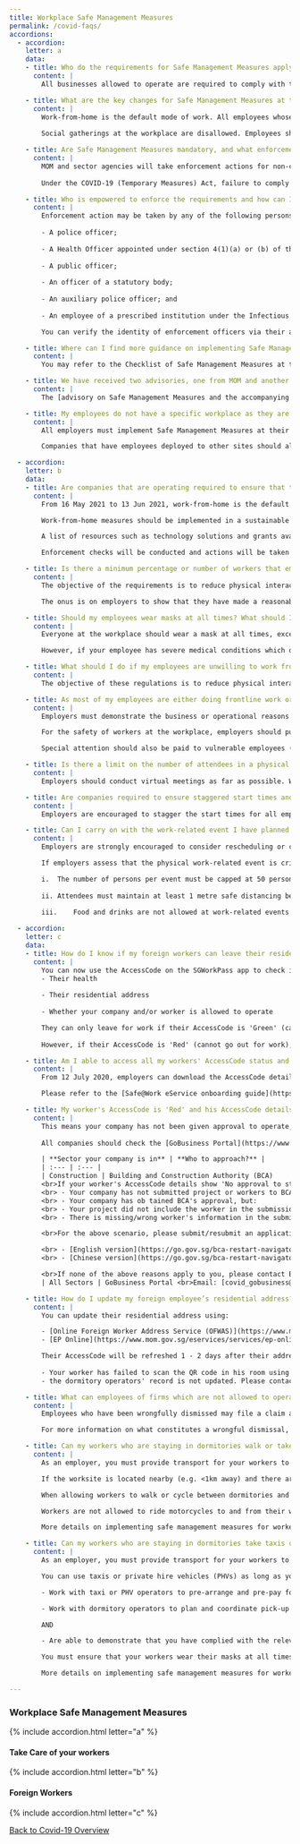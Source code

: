 ```yaml
---
title: Workplace Safe Management Measures
permalink: /covid-faqs/
accordions:
  - accordion:
    letter: a
    data:
    - title: Who do the requirements for Safe Management Measures apply to?
      content: |
        All businesses allowed to operate are required to comply with the Safe Management Measures (SMMs) for workplaces as well as the SMMs for their sector/activity. 

    - title: What are the key changes for Safe Management Measures at the workplace that will take effect from 16 May 2021 to 13 June 2021?
      content: |
        Work-from-home is the default mode of work. All employees whose functions can be performed remotely must work from home. Employers must provide the necessary facilities and direct their employees to work from home wherever possible. Employees who are unable to work from home, for reasons due to the nature of their work (e.g. their work can only be done with equipment that is confined to the workplace) can continue working on-site.
        
        Social gatherings at the workplace are disallowed. Employees should have their meal breaks at the workplace individually.

    - title: Are Safe Management Measures mandatory, and what enforcement actions will MOM take against businesses that do not implement it?
      content: |
        MOM and sector agencies will take enforcement actions for non-compliance of Safe Management Measures. For workplaces that severely lack Safe Management Measures, MOM will direct employers to stop operations at the workplace. Employers will have to take steps to ensure that Safe Management Measures are in place before operations can resume.
        
        Under the COVID-19 (Temporary Measures) Act, failure to comply with Safe Management Measures is punishable with a fine of up to $10,000 or imprisonment of up to 6 months, or both. Repeated non-compliance is punishable with a fine of up to $20,000 or imprisonment of up to 12 months, or both.

    - title: Who is empowered to enforce the requirements and how can I verify the identity of enforcement officers inspecting my workplace?
      content: |
        Enforcement action may be taken by any of the following persons under the COVID-19 (Temporary Measures) Act:
        
        - A police officer;
        
        - A Health Officer appointed under section 4(1)(a) or (b) of the Infectious Diseases Act;
        
        - A public officer;
        
        - An officer of a statutory body;
        
        - An auxiliary police officer; and
        
        - An employee of a prescribed institution under the Infectious Diseases Act.

        You can verify the identity of enforcement officers via their authority cards or their public service identification cards.

    - title: Where can I find more guidance on implementing Safe Management Measures in the workplace?
      content: |
        You may refer to the Checklist of Safe Management Measures at the Workplace for Resumption of Business Activities [here](https://www.mom.gov.sg/-/media/mom/documents/covid-19/annex-b-checklist-of-safe-management-measures.pdf){:target="_blank"}, for an overview of the requirements that must be fulfilled prior to resuming business activities at the workplace. For more information, please refer [here](https://www.mom.gov.sg/covid-19/frequently-asked-questions/safe-management-measures){:target="_blank"}.

    - title: We have received two advisories, one from MOM and another from the sector agency. Which one do we follow?  
      content: |
        The [advisory on Safe Management Measures and the accompanying checklist](https://www.mom.gov.sg/covid-19/requirements-for-safe-management-measures){:target="_blank"} issued by MOM are for workplaces in general. Where there may be sector-specific considerations, companies should also refer to the sector-specific advisories issued. All businesses are required to comply with the Safe Management Measures (SMMs) for workplaces issued by MOM as well as the SMMs for their sector/activity. 

    - title: My employees do not have a specific workplace as they are deployed to client’s site to provide goods and services. How can I implement Safe Management Measures?
      content: |
        All employers must implement Safe Management Measures at their workplaces for all employees and contractors. 

        Companies that have employees deployed to other sites should also ensure that their employees comply with the Safe Management Measures put in place at these sites. In fact, some of the Safe Management Measures can be implemented by employers regardless of where employees are deployed, such as health monitoring.   

  - accordion:
    letter: b
    data:
    - title: Are companies that are operating required to ensure that their employees work from home?
      content: |
        From 16 May 2021 to 13 Jun 2021, work-from-home is the default mode of work and employers must provide the necessary facilities and direct their employees to work from home wherever possible.

        Work-from-home measures should be implemented in a sustainable manner that enables employees to maintain work-life harmony while continuing to meet business needs. The [tripartite advisory on mental well-being at workplaces](https://www.mom.gov.sg/covid-19/tripartite-advisory-on-mental-well-being-at-workplaces){:target="_blank"} sets out practical guidance on measures that employers can adopt to support their employees’ mental well-being. 

        A list of resources such as technology solutions and grants available to assist companies is available [here](https://www.mom.gov.sg/-/media/mom/documents/covid-19/annex-a-resources-to-assist-companies.pdf){:target="_blank"}.

        Enforcement checks will be conducted and actions will be taken against businesses for non-compliance. 

    - title: Is there a minimum percentage or number of workers that employers must place on work-from-home arrangements?
      content: |
        The objective of the requirements is to reduce physical interactions in the workplace in order to minimise spread of COVID-19. Employers should focus on providing the facilities necessary and directing every worker to work from home, as far as reasonably practicable. The proportion of employees that can do so will vary in different workplaces and sectors due to differing operational requirements. 

        The onus is on employers to show that they have made a reasonable effort to facilitate working from home, including reviewing and transforming business processes through technology to support remote working e.g. e-payment, e-invoicing, e-signatures. 

    - title: Should my employees wear masks at all times? What should I do if my employee has a medical condition?
      content: |
        Everyone at the workplace should wear a mask at all times, except when eating, drinking, consuming medication or engaging in strenuous physical exercise. 

        However, if your employee has severe medical conditions which do not make it possible to wear a mask, they can wear a face shield in lieu of a mask. 

    - title: What should I do if my employees are unwilling to work from home because their home is not conducive for work?
      content: |
        The objective of these regulations is to reduce physical interactions in order to prevent spread of COVID-19. Employers can consider different ways to implement working arrangements that comply with the Safe Management Measures for the workplace, while taking business and employee preferences into account.

    - title: As most of my employees are either doing frontline work or fieldwork operations, it is not feasible for me to rearrange the work such that they can work-from-home. Will I be penalised for not providing such work arrangements?
      content: |
        Employers must demonstrate the business or operational reasons why the workers working at the workplace are unable to work-from-home despite review and redesign of work processes. Inspectors will assess the efforts put in by companies to implement work-from-home arrangements based on the practicality of whether the workers can work-from-home given the nature of the job.

        For the safety of workers at the workplace, employers should put in place other Safe Management Measures at the workplace (e.g. ensuring safe distancing, ensuring use of SafeEntry, etc.) to provide a safe working environment and minimize risk of further outbreaks. 

        Special attention should also be paid to vulnerable employees (e.g. persons who are aged 60 and above, and patients who are immunocompromised or have concurrent medical conditions) to enable them to work-from-home. Employers are encouraged to enable these employees to work-from-home, allow them to travel to/from work at off-peak timings, temporarily redeploy them to another role within the company, or take other appropriate measures to reduce their exposure to infection risk.

    - title: Is there a limit on the number of attendees in a physical meeting?
      content: |
        Employers should conduct virtual meetings as far as possible. Where physical meetings are assessed to be necessary, they are subject to a cap of 50 physical attendees and there must be 1m safe distancing between all individuals. Attendees must be masked.

    - title: Are companies required to ensure staggered start times and implement flexible workplace hours for employees at the workplace?
      content: |
        Employers are encouraged to stagger the start times for all employees who are unable to work from home (due to the nature of their work, or their work can only be done with equipment that is confined to the workplace) such that at least half of all employees arrive at the workplace at or after 10am, as far as possible. This would enable more employees to avoid peak-hour travel, especially if employees require the use of public transport. Timings of lunch and other breaks should also be staggered accordingly.

    - title: Can I carry on with the work-related event I have planned between 16 May and 13 June, given the tighter measures that were announced for this period? 
      content: |
        Employers are strongly encouraged to consider rescheduling or convert to virtual those work-related events that are not critical, in view of the recent trends in community transmission of COVID-19. 

        If employers assess that the physical work-related event is critical, they may proceed with strict implementation of SMM.  

        i.	The number of persons per event must be capped at 50 persons to limit the risk of exposure to infection.
        
        ii.	Attendees must maintain at least 1 metre safe distancing between individual attendees, as per the requirement at the workplace.
        
        iii.	Food and drinks are not allowed at work-related events.

  - accordion:
    letter: c
    data:
    - title: How do I know if my foreign workers can leave their residence for work?
      content: |
        You can now use the AccessCode on the SGWorkPass app to check if your foreign employees can leave their residence (dormitory or non-dormitory housing) for work. The status of your employees' AccessCode takes into account 3 broad parameters:
        - Their health
        
        - Their residential address
        
        - Whether your company and/or worker is allowed to operate

        They can only leave for work if their AccessCode is 'Green' (can go out for work).
        
        However, if their AccessCode is 'Red' (cannot go out for work), they are not allowed to leave for work.

    - title: Am I able to access all my workers' AccessCode status and details, instead of checking individually using the SGWorkPass?
      content: |
        From 12 July 2020, employers can download the AccessCode details of their workers from a new [Safe@Work eService](https://www.mom.gov.sg/eservices/services/safe-work){:target="_blank"}. For a start, AccessCode statuses of workers who hold a Work Permit or S Pass will be available. 

        Please refer to the [Safe@Work eService onboarding guide](https://www.mom.gov.sg/-/media/mom/documents/safety-health/user-guides/safe-work/user-guide-safe-work.pdf?la=en&hash=58E40C481AF9D908461569E56A92AD6D){:target="_blank"} for more information.

    - title: My worker's AccessCode is 'Red' and his AccessCode details shows 'No approval to start work'. What should I do?
      content: |
        This means your company has not been given approval to operate, and/or your workers are not allowed to start work.
        
        All companies should check the [GoBusiness Portal](https://www.gobusiness.gov.sg/covid/){:target="_blank"} to find out if they are allowed to operate. Please approach your respective lead agencies for assistance:

        | **Sector your company is in** | **Who to approach?** |
        | :--- | :--- |
        | Construction | Building and Construction Authority (BCA) 
        <br>If your worker's AccessCode details show 'No approval to start work', it could be because:<br>
        <br> - Your company has not submitted project or workers to BCA for approval
        <br> - Your company has ob tained BCA's approval, but:
        <br> - Your project did not include the worker in the submission for approval
        <br> - There is missing/wrong worker's information in the submission (e.g. wrong FIN/UEN or FIN entered is not under the employment of the UEN entered)

        <br>For the above scenario, please submit/resubmit an application for construction/supply works at BCA's website. Please refer to the links below the application process:<br>

        <br> - [English version](https://go.gov.sg/bca-restart-navigator){:target="_blank"}
        <br> - [Chinese version](https://go.gov.sg/bca-restart-navigator-chi){:target="_blank"}

        <br>If none of the above reasons apply to you, please contact BCA at [bca_safeworkforce@bca.gov.sg](mailto:bca_safeworkforce@bca.gov.sg) for assistance. |
        | All Sectors | GoBusiness Portal <br>Email: [covid_gobusiness@mti.gov.sg](mailto:covid_gobusiness@mti.gov.sg) |

    - title: How do I update my foreign employee’s residential address?
      content: |
        You can update their residential address using: 

        - [Online Foreign Worker Address Service (OFWAS)](https://www.mom.gov.sg/eservices/services/ofwas){:target="_blank"} for Work Permit holders
        - [EP Online](https://www.mom.gov.sg/eservices/services/ep-online){:target="_blank"} for Employment Pass and S Pass holders 

        Their AccessCode will be refreshed 1 - 2 days after their addresses are updated in OFWAS or EP Online. If their AccessCode is not refreshed, it may mean:
        
        - Your worker has failed to scan the QR code in his room using the FWMOMCare App; or
        - the dormitory operators' record is not updated. Please contact the dormitory operator to rectify this.

    - title: What can employees of firms which are not allowed to operate do, if they are told to leave the company due to refusal to report to work?  
      content: |
        Employees who have been wrongfully dismissed may file a claim against the wrongful dismissal or make a phone advisory appointment with the Tripartite Alliance for Dispute Management (TADM) at [https://www.tal.sg/tadm/eServices](https://www.tal.sg/tadm/eServices){:target="_blank"}. 

        For more information on what constitutes a wrongful dismissal, please refer to the [Tripartite Guidelines on Wrongful Dismissal](https://www.mom.gov.sg/employment-practices/termination-of-employment/unfair-dismissal#what-is-a-wrongful-dismissal){:target="_blank"}. 

    - title: Can my workers who are staying in dormitories walk or take their own personal transport (e.g. bicycle, motorcycles) to and from their worksites?
      content: |
        As an employer, you must provide transport for your workers to and from their worksites.

        If the worksite is located nearby (e.g. <1km away) and there are no community areas en-route, you can allow your worker to walk or cycle.

        When allowing workers to walk or cycle between dormitories and worksites, you must demonstrate that you have complied with the relevant safe management measures upon request by enforcement officers. You must ensure that your workers wear their masks at all times, and that they only travel to and from their worksites with no stops in between.

        Workers are not allowed to ride motorcycles to and from their worksites under any circumstances.

        More details on implementing safe management measures for workers on employer-provided transportation can be found [here](https://www.mom.gov.sg/covid-19/advisory-on-safe-management-measures-for-workers-on-transportation){:target="_blank"}.

    - title: Can my workers who are staying in dormitories take taxis or private hire vehicles (e.g. Grab, GoJek) to and from their worksites?
      content: |
        As an employer, you must provide transport for your workers to and from their worksites.

        You can use taxis or private hire vehicles (PHVs) as long as you:

        - Work with taxi or PHV operators to pre-arrange and pre-pay for such vehicles to ferry the workers to ensure availability of vehicles and reduce physical interactions between drivers and workers.

        - Work with dormitory operators to plan and coordinate pick-up times so as to reduce congestion.

        AND

        - Are able to demonstrate that you have complied with the relevant safe management measures upon request.

        You must ensure that your workers wear their masks at all times, check in using SafeEntry, and that they go directly to and from their worksites with no stops in between.

        More details on implementing safe management measures for workers on employer-provided transportation can be found [here](https://www.mom.gov.sg/covid-19/advisory-on-safe-management-measures-for-workers-on-transportation){:target="_blank"}.

---
```


### Workplace Safe Management Measures

{% include accordion.html letter="a" %}

#### Take Care of your workers

{% include accordion.html letter="b" %}

#### Foreign Workers 

{% include accordion.html letter="c" %}

[Back to Covid-19 Overview](/covid/)
